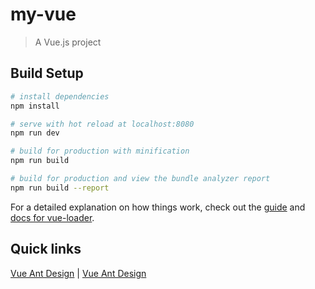# my-vue

> A Vue.js project

## Build Setup

``` bash
# install dependencies
npm install

# serve with hot reload at localhost:8080
npm run dev

# build for production with minification
npm run build

# build for production and view the bundle analyzer report
npm run build --report
```

For a detailed explanation on how things work, check out the [guide](http://vuejs-templates.github.io/webpack/) and [docs for vue-loader](http://vuejs.github.io/vue-loader).

## Quick links
[Vue Ant Design](https://vuecomponent.github.io/ant-design-vue/docs/vue/introduce-cn/) |
[Vue Ant Design](http://tangjinzhou.gitee.io/ant-design-vue/docs/vue/introduce-cn/)
